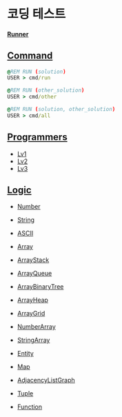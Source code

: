 # 코딩 테스트

#### [Runner](./src/runner.mjs)

## [Command](./cmd/)

```bat
@REM RUN (solution)
USER > cmd/run

@REM RUN (other_solution)
USER > cmd/other

@REM RUN (solution, other_solution)
USER > cmd/all
```

## [Programmers](./src/programmers/)

- [Lv1](./src/programmers/Lv1/)
- [Lv2](./src/programmers/Lv2/)
- [Lv3](./src/programmers/Lv3/)

## [Logic](./src/logic/)

- [Number](./src/logic/Number.mjs)

- [String](./src/logic/String.mjs)
- [ASCII](./src/logic/ASCII.mjs)

- [Array](./src/logic/Array.mjs)
- [ArrayStack](./src/logic/ArrayStack.mjs)
- [ArrayQueue](./src/logic/ArrayQueue.mjs)
- [ArrayBinaryTree](./src/logic/ArrayBinaryTree.mjs)
- [ArrayHeap](./src/logic/ArrayHeap.mjs)
- [ArrayGrid](./src/logic/ArrayGrid.mjs)
- [NumberArray](./src/logic/NumberArray.mjs)
- [StringArray](./src/logic/StringArray.mjs)

- [Entity](./src/logic/Entity.mjs)

- [Map](./src/logic/Map.mjs)
- [AdjacencyListGraph](./src/logic/AdjacencyListGraph.mjs)

- [Tuple](./src/logic/Tuple.mjs)

- [Function](./src/logic/Function.mjs)
